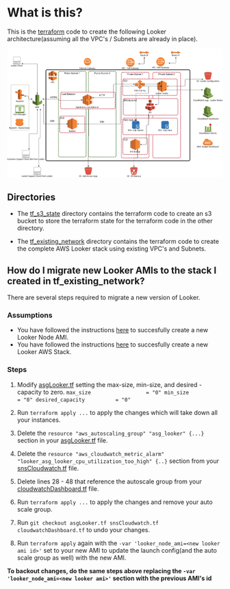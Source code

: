 # What is this?

This is the [terraform](https://www.terraform.io/) code to create the following Looker architecture(assuming all the VPC's / Subnets are already in place).

![AWS](images/looker.jpg)

## Directories

* The [tf_s3_state](https://github.com/turnerlabs/looker_stack_aws_ec2_tf/tree/master/tf_s3_state) directory contains the terraform code to create an s3 bucket to store the terraform state for the terraform code in the other directory.

* The [tf_existing_network](https://github.com/turnerlabs/looker_stack_aws_ec2_tf/tree/master/tf_existing_network) directory contains the terraform code to create the complete AWS Looker stack using existing VPC's and Subnets.

## How do I migrate new Looker AMIs to the stack I created in tf_existing_network?

There are several steps required to migrate a new version of Looker.

### Assumptions

* You have followed the instructions [here](https://github.com/turnerlabs/looker_stack_aws_ec2_ami/blob/master/looker_node) to succesfully create a new Looker Node AMI.
* You have followed the instructions [here](https://github.com/turnerlabs/looker_stack_aws_ec2_tf/tree/master/tf_existing_network) to succesfully create a new Looker AWS Stack.

### Steps

1. Modify [asgLooker.tf](https://github.com/turnerlabs/looker_stack_aws_ec2_tf/blob/master/tf_existing_network/asgLooker.tf) setting the max-size, min-size, and desired -capacity to zero.
`max_size                  = "0"
  min_size                  = "0"
  desired_capacity          = "0"`

2. Run `terraform apply ...` to apply the changes which will take down all your instances.

3. Delete the `resource "aws_autoscaling_group" "asg_looker" {...}` section in your [asgLooker.tf](https://github.com/turnerlabs/looker_stack_aws_ec2_tf/blob/master/tf_existing_network/asgLooker.tf) file.

4. Delete the `resource "aws_cloudwatch_metric_alarm" "looker_asg_looker_cpu_utilization_too_high" {..}` section from your [snsCloudwatch.tf](https://github.com/turnerlabs/looker_stack_aws_ec2_tf/blob/master/tf_existing_network/snsCloudwatch.tf) file.

5. Delete lines 28 - 48 that reference the autoscale group from your [cloudwatchDashboard.tf](https://github.com/turnerlabs/looker_stack_aws_ec2_tf/blob/master/tf_existing_network/cloudwatchDashboard.tf) file.

6. Run `terraform apply ...` to apply the changes and remove your auto scale group.

7. Run `git checkout asgLooker.tf snsCloudwatch.tf cloudwatchDashboard.tf` to undo your changes.

8. Run `terraform apply` again with the `-var 'looker_node_ami=<new looker ami id>'` set to your new AMI to update the launch config(and the auto scale group as well) with the new AMI.

**To backout changes, do the same steps above replacing the `-var 'looker_node_ami=<new looker ami>'` section with the previous AMI's id**